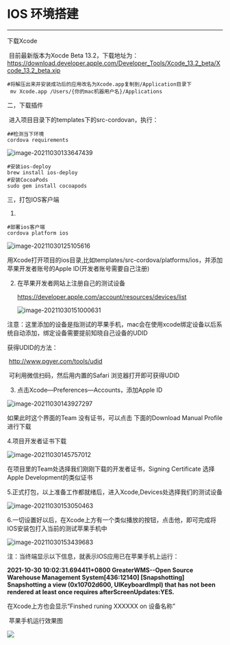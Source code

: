 # IOS 环境搭建

---

下载Xcode 

​		目前最新版本为Xocde Beta 13.2，下载地址为：https://download.developer.apple.com/Developer_Tools/Xcode_13.2_beta/Xcode_13.2_beta.xip

```
#将解压出来并安装成功后的应用改名为Xcode.app复制到/Application目录下
 mv Xcode.app /Users/{你的mac机器用户名}/Applications
```

二，下载插件

​		进入项目目录下的templates下的src-cordovan，执行：

```
##检测当下环境
cordova requirements
```

![image-20211030133647439](https://tva1.sinaimg.cn/large/008i3skNgy1gvxa4fk0j2j30ss05ymyc.jpg)

```
#安装ios-deploy
brew install ios-deploy
#安装CocoaPods
sudo gem install cocoapods
```

三，打包IOS客户端

1.

```
#部署ios客户端
cordova platform ios
```

![image-20211030125105616](https://tva1.sinaimg.cn/large/008i3skNly1gvx93uks9hj30uq074acb.jpg)

用Xcode打开项目的ios目录,比如templates/src-cordova/platforms/ios，并添加苹果开发者账号的Apple ID(开发者账号需要自己注册)

2. 在苹果开发者网站上注册自己的测试设备

   https://developer.apple.com/account/resources/devices/list

   ![image-20211030151000631](https://tva1.sinaimg.cn/large/008i3skNgy1gvxctgrhl1j31tm0kqmzy.jpg)

注意：这里添加的设备是指测试的苹果手机，mac会在使用xcode绑定设备以后系统自动添加，绑定设备需要提前知晓自己设备的UDID

获得UDID的方法：

​	  http://www.pgyer.com/tools/udid

​		可利用微信扫码，然后用内置的Safari 浏览器打开即可获得UDID

3. 点击Xcode—Preferences—Accounts，添加Apple ID

![image-20211030143927297](https://tva1.sinaimg.cn/large/008i3skNgy1gvxbxswiypj319k0t8tb8.jpg) 

如果此时这个界面的Team 没有证书，可以点击 下面的Download Manual Profile进行下载

4.项目开发者证书下载

![image-20211030145757012](https://tva1.sinaimg.cn/large/008i3skNgy1gvxcgxz5prj31o80ig0xa.jpg)

在项目里的Team处选择我们刚刚下载的开发者证书，Signing Certificate 选择Apple Development的类似证书

5.正式打包，以上准备工作都就绪后，进入Xcode,Devices处选择我们的测试设备

![image-20211030153050463](https://tva1.sinaimg.cn/large/008i3skNgy1gvxdf73lh6j31oq07iwgk.jpg)

6.一切设置好以后，在Xcode上方有一个类似播放的按钮，点击他，即可完成将IOS安装包打入当前的测试苹果手机中

![image-20211030153439683](https://tva1.sinaimg.cn/large/008i3skNgy1gvxdj59ud8j315f0u0jvi.jpg)

注：当终端显示以下信息，就表示IOS应用已在苹果手机上运行：

**2021-10-30 10:02:31.694411+0800 GreaterWMS--Open Source Warehouse Management System[436:12140] [Snapshotting] Snapshotting a view (0x10702d600, UIKeyboardImpl) that has not been rendered at least once requires afterScreenUpdates:YES.**

在Xcode上方也会显示“Finshed runing XXXXXX on 设备名称”

​	苹果手机运行效果图

![](https://tva1.sinaimg.cn/large/e6c9d24egy1h199fqxjw4j20u01sx0u4.jpg)